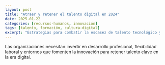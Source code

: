 ```yaml
---
layout: post
title: "Atraer y retener el talento digital en 2024"
date: 2025-01-22
categories: [recursos-humanos, innovación]
tags: [talento, formación, cultura-digital]
excerpt: "Estrategias para combatir la escasez de talento tecnológico y promover una cultura de aprendizaje continuo."
---
```


Las organizaciones necesitan invertir en desarrollo profesional, flexibilidad laboral y entornos que fomenten la innovación para retener talento clave en la era digital.

<!-- Continúa el desarrollo del artículo aquí -->
